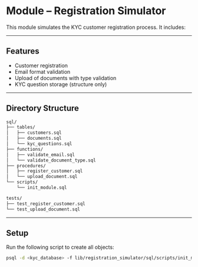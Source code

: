 # Module – Registration Simulator

This module simulates the KYC customer registration process. It includes:

---

## Features
- Customer registration
- Email format validation
- Upload of documents with type validation
- KYC question storage (structure only)

---

## Directory Structure

```sh
sql/
├── tables/
│   ├── customers.sql
│   ├── documents.sql
│   └── kyc_questions.sql
├── functions/
│   ├── validate_email.sql
│   └── validate_document_type.sql
├── procedures/
│   ├── register_customer.sql
│   └── upload_document.sql
└── scripts/
    └── init_module.sql

tests/
├── test_register_customer.sql
└── test_upload_document.sql
```
---

## Setup

Run the following script to create all objects:

```sh
psql -d <kyc_database> -f lib/registration_simulator/sql/scripts/init_module.sql
```